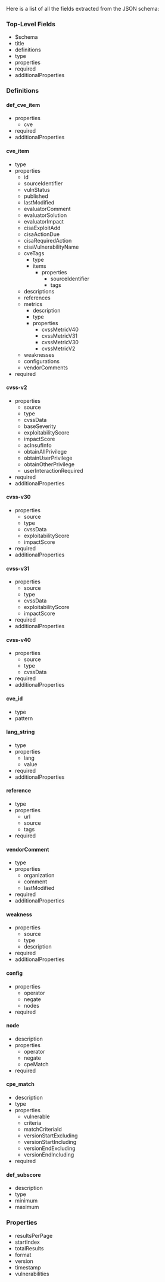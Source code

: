 Here is a list of all the fields extracted from the JSON schema:

### Top-Level Fields
- $schema
- title
- definitions
- type
- properties
- required
- additionalProperties

### Definitions
#### def_cve_item
- properties
  - cve
- required
- additionalProperties

#### cve_item
- type
- properties
  - id
  - sourceIdentifier
  - vulnStatus
  - published
  - lastModified
  - evaluatorComment
  - evaluatorSolution
  - evaluatorImpact
  - cisaExploitAdd
  - cisaActionDue
  - cisaRequiredAction
  - cisaVulnerabilityName
  - cveTags
    - type
    - items
      - properties
        - sourceIdentifier
        - tags
  - descriptions
  - references
  - metrics
    - description
    - type
    - properties
      - cvssMetricV40
      - cvssMetricV31
      - cvssMetricV30
      - cvssMetricV2
  - weaknesses
  - configurations
  - vendorComments
- required

#### cvss-v2
- properties
  - source
  - type
  - cvssData
  - baseSeverity
  - exploitabilityScore
  - impactScore
  - acInsufInfo
  - obtainAllPrivilege
  - obtainUserPrivilege
  - obtainOtherPrivilege
  - userInteractionRequired
- required
- additionalProperties

#### cvss-v30
- properties
  - source
  - type
  - cvssData
  - exploitabilityScore
  - impactScore
- required
- additionalProperties

#### cvss-v31
- properties
  - source
  - type
  - cvssData
  - exploitabilityScore
  - impactScore
- required
- additionalProperties

#### cvss-v40
- properties
  - source
  - type
  - cvssData
- required
- additionalProperties

#### cve_id
- type
- pattern

#### lang_string
- type
- properties
  - lang
  - value
- required
- additionalProperties

#### reference
- type
- properties
  - url
  - source
  - tags
- required

#### vendorComment
- type
- properties
  - organization
  - comment
  - lastModified
- required
- additionalProperties

#### weakness
- properties
  - source
  - type
  - description
- required
- additionalProperties

#### config
- properties
  - operator
  - negate
  - nodes
- required

#### node
- description
- properties
  - operator
  - negate
  - cpeMatch
- required

#### cpe_match
- description
- type
- properties
  - vulnerable
  - criteria
  - matchCriteriaId
  - versionStartExcluding
  - versionStartIncluding
  - versionEndExcluding
  - versionEndIncluding
- required

#### def_subscore
- description
- type
- minimum
- maximum

### Properties
- resultsPerPage
- startIndex
- totalResults
- format
- version
- timestamp
- vulnerabilities